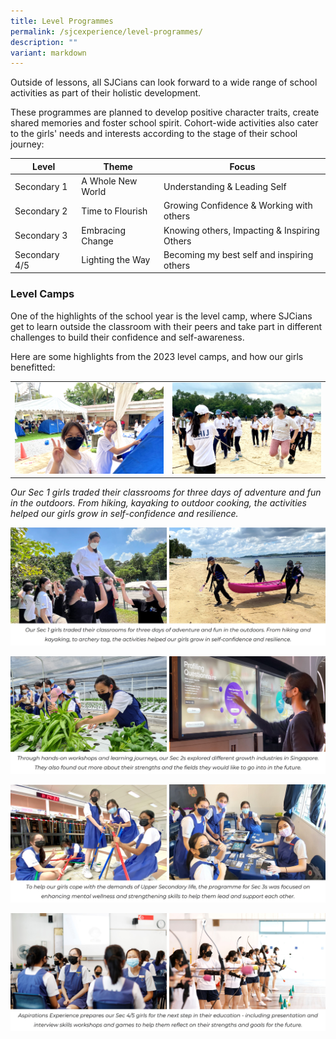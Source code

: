 ```yaml
---
title: Level Programmes
permalink: /sjcexperience/level-programmes/
description: ""
variant: markdown
---
```

Outside of lessons, all SJCians can look forward to a wide range of school activities as part of their holistic development. 

These programmes are planned to develop positive character traits, create shared memories and foster school spirit. Cohort-wide activities also cater to the girls' needs and interests according to the stage of their school journey:


| Level | Theme | Focus |
| -------- | -------- | -------- |
| Secondary 1     | A Whole New World     | Understanding & Leading Self     |
| Secondary 2 | Time to Flourish | Growing Confidence & Working with others |
| Secondary 3 | Embracing Change | Knowing others, Impacting & Inspiring Others |
| Secondary 4/5 | Lighting the Way | Becoming my best self and inspiring others |


### **Level Camps**
One of the highlights of the school year is the level camp, where SJCians get to learn outside the classroom with their peers and take part in different challenges to build their confidence and self-awareness.

Here are some highlights from the 2023 level camps, and how our girls benefitted:



|  |  | 
| -------- | -------- | 
|  ![](/images/The%20SJC%20Experience/Level%20Programmes/lvlcamps1a.png)  | ![](/images/The%20SJC%20Experience/Level%20Programmes/lvlamps1b.png)    | 

*Our Sec 1 girls traded their classrooms for three days of adventure and fun in the outdoors. From hiking, kayaking to outdoor cooking, the activities helped our girls grow in self-confidence and resilience.* 

![](/images/The%20SJC%20Experience/Level%20Programmes/sec1camp2022.jpg)

![](/images/The%20SJC%20Experience/Level%20Programmes/sec2camp2022.jpg)

![](/images/The%20SJC%20Experience/Level%20Programmes/sec3camp2022.jpg)

![](/images/The%20SJC%20Experience/Level%20Programmes/sec4camp2022.jpg)